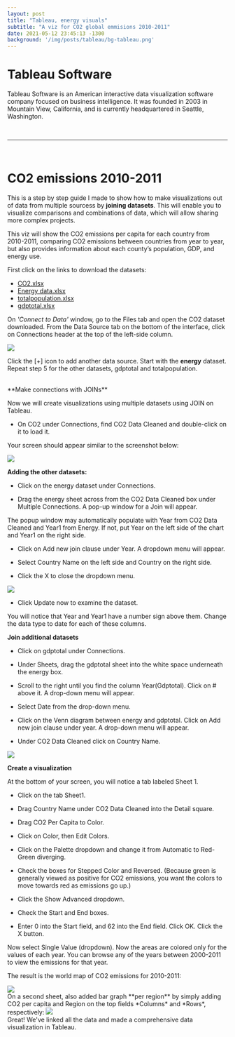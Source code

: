 ```yaml
---
layout: post
title: "Tableau, energy visuals"
subtitle: "A viz for CO2 global emmisions 2010-2011"
date: 2021-05-12 23:45:13 -1300
background: '/img/posts/tableau/bg-tableau.png'
---
```


# Tableau Software #

Tableau Software is an American interactive data visualization software company focused on business intelligence. It was founded in 2003 in Mountain View, California, and is currently headquartered in Seattle, Washington.

<br>
<hr>
<br>

# CO2 emissions 2010-2011 #

This is a step by step guide I made to show how to make visualizations out of data from multiple sourcess by **joining datasets**. This will enable you to visualize comparisons and combinations of data, which will allow sharing more complex projects.

This viz will show the CO2 emissions per capita for each country from 2010-2011, comparing CO2 emissions between countries from year to year, but also provides information about each county’s population, GDP, and energy use. 

First click on the links to download the datasets:


- [CO2.xlsx](https://d3c33hcgiwev3.cloudfront.net/L2hkvFNhSXeoZLxTYQl3nA_5566727b2d444172b56efc2ff36565ac_CO2.xlsx?Expires=1626393600&Signature=AaxNLfL-gHLgqE0grftBjH549t9hwv7XjcMoe17pXtmrW5zzDLp-CCIMMLNdXjAHOwvQfi0Md7UQbNX-6vPDyCEXYVnjGELP6Qm5RVf~ckuY2lhitj93yPrct~sv2wpDGivIW849ghYdcC5rknlM3BkiejV2D1hd6kGmaAgD7ZM_&Key-Pair-Id=APKAJLTNE6QMUY6HBC5A)
- [Energy data.xlsx](https://d3c33hcgiwev3.cloudfront.net/HvJxDD-oQbSycQw_qMG0mQ_94f08b5298d94325abdb9d843618b58e_Energy-data.xlsx?Expires=1626393600&Signature=Lb5B1zMZA3VpcEwzQSEv-UhKcl4-gKR918arSFQTn8e9ZlMqHh34szebva6mo9C7u6BQ138Etz2WhcpSsO8R2QG72~ZDAx~ilcD~7zz9XbkHI8henY~rYjkYHWrSDa4AEq5n5yLghldl191Kj2d~8p5CXQ~1crvblyadpAAV1c8_&Key-Pair-Id=APKAJLTNE6QMUY6HBC5A)
- [totalpopulation.xlsx](https://d3c33hcgiwev3.cloudfront.net/AFPt1QKBRbKT7dUCgYWy9A_e5063a3d2680444681fa33afc140fca2_totalpopulation.xlsx?Expires=1626393600&Signature=Db6PGZtuOl~6jO5SXGPdeMv3vf7VX5M2YDAiX0oYK10n3x~mkEj~P5wpRBDZxv-2kqzsAlxJ4V0fTt5gTO-s605Swcyhc4ZZYeCYxoupoobFL8Sq8JjPrT2IKjIyZQWExLz4a8unykBpob3yUs42U0j3v8icuiP7gGIIgnIcg6I_&Key-Pair-Id=APKAJLTNE6QMUY6HBC5A)
- [gdptotal.xlsx](https://d3c33hcgiwev3.cloudfront.net/6lyds9u2TRqcnbPbth0aOQ_6869b3e9e1d04ba2bf9cd3d8312108af_gdptotal.xlsx?Expires=1626393600&Signature=PsqrtO-u2NglGR5COn4OwIw6Rhw7aFAv7z9d9CV5WapCYWpTTEfsfbNkeDEmUgmRlm0-mrrP0kqIzW6EYCUXSGlduDYtKtASCr5melvY3BfE9pH4SJlUvKPEIxWUPF2hhYIarUp4KDuaN~iSoE6XsIO32qQABanEqop8-ocYYo4_&Key-Pair-Id=APKAJLTNE6QMUY6HBC5A)

On *'Connect to Data'* window, go to the Files tab and open the CO2 dataset downloaded. From the Data Source tab on the bottom of the interface, click on Connections header at the top of the left-side column. 

<img src="/img/posts/tableau/img01.png" class="reduced">

Click the [+] icon to add another data source. Start with the **energy** dataset.
Repeat step 5 for the other datasets, gdptotal and totalpopulation.

<br>
**Make connections with JOINs**

Now we will create visualizations using multiple datasets using JOIN on Tableau.

- On CO2 under Connections, find CO2 Data Cleaned and double-click on it to load it.

Your screen should appear similar to the screenshot below:

<img src="/img/posts/tableau/img03.png">

**Adding the other datasets:**

- Click on the energy dataset under Connections.

- Drag the energy sheet across from the CO2 Data Cleaned box under Multiple Connections. A pop-up window for a Join will appear.

The popup window may automatically populate with Year from CO2 Data Cleaned and Year1 from Energy. If not, put Year on the left side of the chart and Year1 on the right side.

- Click on Add new join clause under Year. A dropdown menu will appear.

- Select Country Name on the left side and Country on the right side.

- Click the X to close the dropdown menu.

<img src="/img/posts/tableau/img04.png">

- Click Update now to examine the dataset.

You will notice that Year and Year1 have a number sign above them. Change the data type to date for each of these columns. 

**Join additional datasets**

- Click on gdptotal under Connections.
 
- Under Sheets, drag the gdptotal sheet into the white space underneath the energy box.  

- Scroll to the right until you find the column Year(Gdptotal). Click on # above it. A drop-down menu will appear.

- Select Date from the drop-down menu.

- Click on the Venn diagram between energy and gdptotal. Click on Add new join clause under year. A drop-down menu will appear. 

- Under CO2 Data Cleaned click on Country Name. 

<img src="/img/posts/tableau/img05.png">


**Create a visualization**

At the bottom of your screen, you will notice a tab labeled Sheet 1.

- Click on the tab Sheet1.

- Drag Country Name under CO2 Data Cleaned into the Detail square.

- Drag CO2 Per Capita to Color.

- Click on Color, then Edit Colors.

- Click on the Palette dropdown and change it from Automatic to Red-Green diverging.

- Check the boxes for Stepped Color and Reversed. (Because green is generally viewed as positive for CO2 emissions, you want the colors to move towards red as emissions go up.)

- Click the Show Advanced dropdown.

- Check the Start and End boxes.

- Enter 0 into the Start field, and 62 into the End field. Click OK. Click the X button.

Now select Single Value (dropdown). Now the areas are colored only for the values of each year. You can browse any of the years between 2000-2011 to view the emissions for that year.

The result is the world map of CO2 emissions for 2010-2011:

<img src="/img/posts/tableau/img06.png">

<br>
On a second sheet, also added bar graph **per region** by simply adding CO2 per capita and Region on the top fields *Columns* and *Rows*, respectively:

<img src="/img/posts/tableau/img07.png">

<br>
Great! We've linked all the data and made a comprehensive data visualization in Tableau.
<br><br><br>